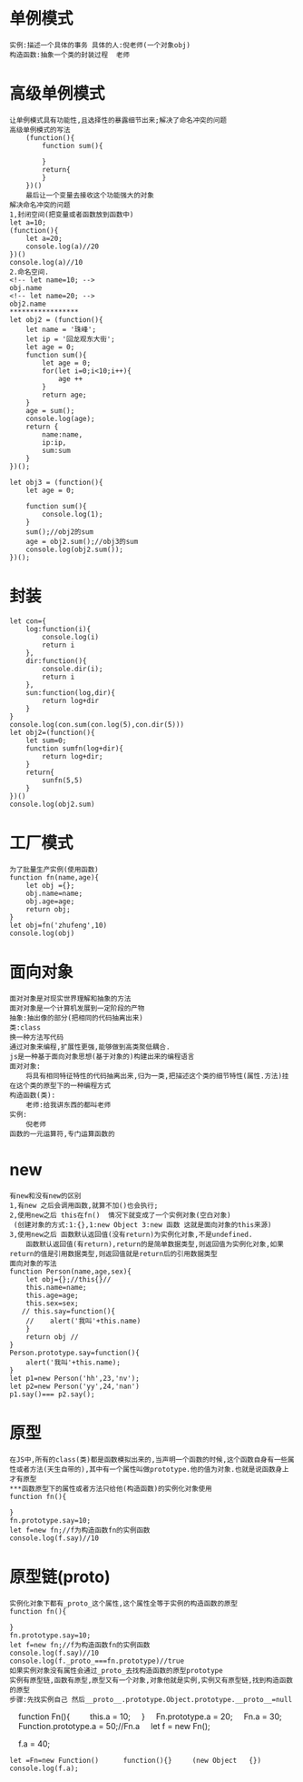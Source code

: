 # 单例模式
    实例:描述一个具体的事务 具体的人:倪老师(一个对象obj)
    构造函数:抽象一个类的封装过程  老师
# 高级单例模式
    让单例模式具有功能性,且选择性的暴露细节出来;解决了命名冲突的问题 
    高级单例模式的写法
        (function(){
            function sum(){

            }
            return{
            }
        })()
        最后让一个变量去接收这个功能强大的对象
    解决命名冲突的问题
    1,封闭空间(把变量或者函数放到函数中)
    let a=10;
    (function(){
        let a=20;
        console.log(a)//20
    })()
    console.log(a)//10
    2.命名空间.
    <!-- let name=10; -->
    obj.name
    <!-- let name=20; -->
    obj2.name
    *****************
    let obj2 = (function(){
        let name = '珠峰';
        let ip = '回龙观东大街';
        let age = 0;
        function sum(){
            let age = 0;
            for(let i=0;i<10;i++){
                age ++
            }
            return age;
        }
        age = sum();
        console.log(age);
        return {
            name:name,
            ip:ip,
            sum:sum
        }
    })();

    let obj3 = (function(){
        let age = 0;

        function sum(){
            console.log(1);
        }
        sum();//obj2的sum 
        age = obj2.sum();//obj3的sum
        console.log(obj2.sum());
    })();
# 封装
    let con={
        log:function(i){
            console.log(i)
            return i
        },
        dir:function(){
            console.dir(i);
            return i
        },
        sun:function(log,dir){
            return log+dir
        }
    }
    console.log(con.sum(con.log(5),con.dir(5)))
    let obj2=(function(){
        let sum=0;
        function sumfn(log+dir){
            return log+dir;
        }
        return{
            sunfn(5,5)
        }
    })()
    console.log(obj2.sum)
# 工厂模式
    为了批量生产实例(使用函数)
    function fn(name,age){
        let obj ={};
        obj.name=name;
        obj.age=age;
        return obj;
    }
    let obj=fn('zhufeng',10)
    console.log(obj)
# 面向对象
    面对对象是对现实世界理解和抽象的方法
    面对对象是一个计算机发展到一定阶段的产物
    抽象:抽出像的部分(把相同的代码抽离出来)
    类:class
    换一种方法写代码
    通过对象来编程,扩展性更强,能够做到高类聚低耦合.
    js是一种基于面向对象思想(基于对象的)构建出来的编程语言
    面对对象:
        将具有相同特征特性的代码抽离出来,归为一类,把描述这个类的细节特性(属性.方法)挂在这个类的原型下的一种编程方式
    构造函数(类):
        老师:给我讲东西的都叫老师
    实例:
        倪老师
    函数的一元运算符,专门运算函数的
# new
    有new和没有new的区别
    1,有new 之后会调用函数,就算不加()也会执行;
    2,使用new之后 this在fn()  情况下就变成了一个实例对象(空白对象)
     (创建对象的方式:1:{},1:new Object 3:new 函数 这就是面向对象的this来源)
    3,使用new之后 函数默认返回值(没有return)为实例化对象,不是undefined.
        函数默认返回值(有return),return的是简单数据类型,则返回值为实例化对象,如果return的值是引用数据类型,则返回值就是return后的引用数据类型
    面向对象的写法
    function Person(name,age,sex){
        let obj={};//this{}//
        this.name=name;
        this.age=age;
        this.sex=sex;
       // this.say=function(){
        //    alert('我叫'+this.name)
        }
        return obj //
    }
    Person.prototype.say=function(){
        alert('我叫'+this.name);
    }
    let p1=new Person('hh',23,'nv');
    let p2=new Person('yy',24,'nan')
    p1.say()=== p2.say();
   

# 原型
    在JS中,所有的class(类)都是函数模拟出来的,当声明一个函数的时候,这个函数自身有一些属性或者方法(天生自带的),其中有一个属性叫做prototype.他的值为对象.也就是说函数身上才有原型
    ***函数原型下的属性或者方法只给他(构造函数)的实例化对象使用
    function fn(){

    }
    fn.prototype.say=10;
    let f=new fn;//f为构造函数fn的实例函数
    console.log(f.say)//10
# 原型链(proto)
    实例化对象下都有_proto_这个属性,这个属性全等于实例的构造函数的原型
    function fn(){

    }
    fn.prototype.say=10;
    let f=new fn;//f为构造函数fn的实例函数
    console.log(f.say)//10
    console.log(f._proto_===fn.prototype)//true
    如果实例对象没有属性会通过_proto_去找构造函数的原型prototype
    实例有原型链,函数有原型,原型又有一个对象,对象他就是实例,实例又有原型链,找到构造函数的原型 
    步骤:先找实例自己 然后__proto__.prototype.Object.prototype.__proto__=null
    function Fn(){
        this.a = 10;
    }
    Fn.prototype.a = 20;
    Fn.a = 30; 
    Function.prototype.a = 50;//Fn.a
    let f = new Fn();

    f.a = 40;

    let =Fn=new Function()      function(){}     (new Object   {})
    console.log(f.a);